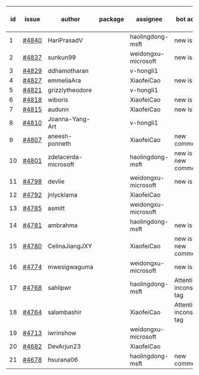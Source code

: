 | id | issue | author | package | assignee | bot advice | created date of issue | target release date | date from target |
| ------ | ------ | ------ | ------ | ------ | ------ | ------ | ------ | :-----: |
| 1 | [#4840](https://github.com/Azure/sdk-release-request/issues/4840) | HariPrasadV |  | haolingdong-msft | new issue. | 12-18 | 01-26 |  |
| 2 | [#4837](https://github.com/Azure/sdk-release-request/issues/4837) | sunkun99 |  | weidongxu-microsoft | new issue. | 12-15 | 01-26 |  |
| 3 | [#4829](https://github.com/Azure/sdk-release-request/issues/4829) | ddhamotharan |  | v-hongli1 |  | 12-12 |  | 0 |
| 4 | [#4827](https://github.com/Azure/sdk-release-request/issues/4827) | emmeliaAra |  | XiaofeiCao | new issue. | 12-11 | 01-26 |  |
| 5 | [#4821](https://github.com/Azure/sdk-release-request/issues/4821) | grizzlytheodore |  | v-hongli1 |  | 12-06 |  | 0 |
| 6 | [#4818](https://github.com/Azure/sdk-release-request/issues/4818) | wiboris |  | XiaofeiCao | new issue. | 12-05 | 12-22 |  |
| 7 | [#4815](https://github.com/Azure/sdk-release-request/issues/4815) | audunn |  | XiaofeiCao | new issue. | 12-04 | 12-22 |  |
| 8 | [#4810](https://github.com/Azure/sdk-release-request/issues/4810) | Joanna-Yang-Art |  | v-hongli1 |  | 12-04 |  | 0 |
| 9 | [#4807](https://github.com/Azure/sdk-release-request/issues/4807) | aneesh-ponneth |  | XiaofeiCao | new comment. | 11-29 | 12-22 |  |
| 10 | [#4801](https://github.com/Azure/sdk-release-request/issues/4801) | zdelacerda-microsoft |  | haolingdong-msft | new issue. new comment. | 11-29 | 12-22 |  |
| 11 | [#4798](https://github.com/Azure/sdk-release-request/issues/4798) | devlie |  | weidongxu-microsoft | new issue. | 11-29 | 12-22 |  |
| 12 | [#4792](https://github.com/Azure/sdk-release-request/issues/4792) | jnlycklama |  | XiaofeiCao |  | 11-28 | 12-22 |  |
| 13 | [#4785](https://github.com/Azure/sdk-release-request/issues/4785) | asmitt |  | weidongxu-microsoft |  | 11-28 | 12-22 |  |
| 14 | [#4781](https://github.com/Azure/sdk-release-request/issues/4781) | ambrahma |  | haolingdong-msft | new issue. | 11-27 | 12-22 |  |
| 15 | [#4780](https://github.com/Azure/sdk-release-request/issues/4780) | CelinaJiangJXY |  | XiaofeiCao | new issue. new comment. | 11-22 | 12-22 |  |
| 16 | [#4774](https://github.com/Azure/sdk-release-request/issues/4774) | mwesigwaguma |  | weidongxu-microsoft | new issue. | 11-21 | 12-22 |  |
| 17 | [#4768](https://github.com/Azure/sdk-release-request/issues/4768) | sahilpwr |  | haolingdong-msft | Attention to inconsistent tag | 11-16 | 12-22 |  |
| 18 | [#4764](https://github.com/Azure/sdk-release-request/issues/4764) | salambashir |  | XiaofeiCao | Attention to inconsistent tag | 11-13 | 12-22 |  |
| 19 | [#4713](https://github.com/Azure/sdk-release-request/issues/4713) | iwrinshow |  | weidongxu-microsoft |  | 11-06 | 11-24 |  |
| 20 | [#4682](https://github.com/Azure/sdk-release-request/issues/4682) | DevArjun23 |  | XiaofeiCao |  | 10-24 | 01-26 |  |
| 21 | [#4678](https://github.com/Azure/sdk-release-request/issues/4678) | hsurana06 |  | haolingdong-msft | new comment. | 10-23 | 12-22 |  |

